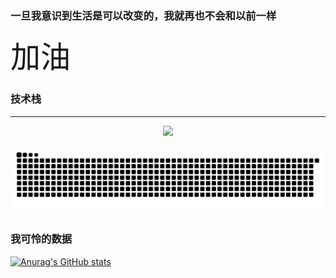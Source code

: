 ### 一旦我意识到生活是可以改变的，我就再也不会和以前一样

<font face="黑体" size=10>加油👋</font>

<!--
**Black-water-side/Black-water-side** is a ✨ _special_ ✨ repository because its `README.md` (this file) appears on your GitHub profile.

Here are some ideas to get you started:

- 🔭 I’m currently working on ...
- 🌱 I’m currently learning ...
- 👯 I’m looking to collaborate on ...
- 🤔 I’m looking for help with ...
- 💬 Ask me about ...
- 📫 How to reach me: ...
- 😄 Pronouns: ...
- ⚡ Fun fact: ...
  -->
### 技术栈
<hr/>
<p align="center">
  <a href="https://skillicons.dev">
    <img src="https://skillicons.dev/icons?i=git,androidstudio,vue,vite,unity,react,sass,js,md,ts" />
  </a>
</p>  

![Snake animation](https://github.com/Black-water-side/Black-water-side/blob/main/githubput.svg)
### 我可怜的数据 ###
[![Anurag's GitHub stats](https://github-readme-stats.vercel.app/api?username=Black-water-side&theme=dark)](https://github.com/anuraghazra/github-readme-stats)
